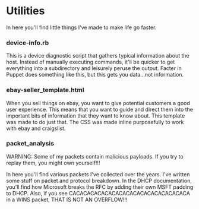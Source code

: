 Utilities
=========

In here you'll find little things I've made to make life go faster.


### device-info.rb

This is a device diagnostic script that gathers typical information about the host. Instead of manually executing commands, it'll be quicker to get everything into a subdirectory and leisurely peruse the output. Facter in Puppet does something like this, but this gets you data...not information.


### ebay-seller_template.html

When you sell things on ebay, you want to give potential customers a good user experience. This means that you want to guide and direct them into the important bits of information that they want to know about. This template was made to do just that. The CSS was made inline purposefully to work with ebay and craigslist.

### packet_analysis

WARNING: Some of my packets contain malicious payloads. If you try to replay them, you might own yourself!!!

In here you'll find various packets I've collected over the years. I've written some stuff on packet and protocol breakdown. In the DHCP documentation, you'll find how Microsoft breaks the RFC by adding their own MSFT padding to DHCP. Also, if you see CACACACACACACACACACACACACACACACACA in a WINS packet, THAT IS NOT AN OVERFLOW!!!
